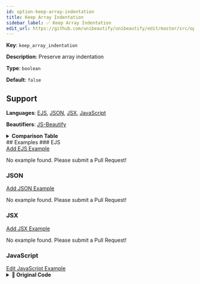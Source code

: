 ```yaml
---
id: option-keep-array-indentation
title: Keep Array Indentation
sidebar_label: ✅ Keep Array Indentation
edit_url: https://github.com/unibeautify/unibeautify/edit/master/src/options.ts
---
```

**Key**: `keep_array_indentation`

**Description**: Preserve array indentation

**Type**: `boolean`

**Default**: `false`

## Support
**Languages**: [EJS](/docs/language-ejs.html), [JSON](/docs/language-json.html), [JSX](/docs/language-jsx.html), [JavaScript](/docs/language-javascript.html)

**Beautifiers**: [JS-Beautify](/docs/beautifier-js-beautify.html)

<details><summary><strong>Comparison Table</strong></summary>
| Language | [JS-Beautify](/docs/beautifier-js-beautify.html) |
| --- | --- |
| [EJS](/docs/language-ejs.html) | &#9989; |
| [JSON](/docs/language-json.html) | &#9989; |
| [JSX](/docs/language-jsx.html) | &#9989; |
| [JavaScript](/docs/language-javascript.html) | &#9989; |
</details>
## Examples
### EJS
<div><a class="edit-page-link button" href="https://github.com/unibeautify/website/new/master/docs/../examples/EJS/new?filename=keep_array_indentation.txt&value=Type%20Example%20Here" target="_blank">Add EJS Example</a></div>

No example found. Please submit a Pull Request!
### JSON
<div><a class="edit-page-link button" href="https://github.com/unibeautify/website/new/master/docs/../examples/JSON/new?filename=keep_array_indentation.txt&value=Type%20Example%20Here" target="_blank">Add JSON Example</a></div>

No example found. Please submit a Pull Request!
### JSX
<div><a class="edit-page-link button" href="https://github.com/unibeautify/website/new/master/docs/../examples/JSX/new?filename=keep_array_indentation.txt&value=Type%20Example%20Here" target="_blank">Add JSX Example</a></div>

No example found. Please submit a Pull Request!
### JavaScript
<div><a class="edit-page-link button" href="https://github.com/unibeautify/website/edit/master/docs/../examples/JavaScript/keep_array_indentation.txt" target="_blank">Edit JavaScript Example</a></div>

<details><summary><strong>🚧 Original Code</strong></summary>
```JavaScript
const arr = [
      "a", "b",
 "c",
     "d",
];

```
</details>
<details><summary><strong>🔧 `true`</strong></summary>
Using [JS-Beautify](/docs/beautifier-js-beautify.html) beautifier:
```JavaScript
const arr = [
      "a", "b",
 "c",
     "d",
];
```
<details><summary>Configuration</summary>
A `.unibeautify.json` file would look like the following:
```json
{
  "JavaScript": {
    "indent_size": 2,
    "indent_char": " ",
    "keep_array_indentation": true
  }
}
```
</details>
<details><summary>Difference from original</summary>
```diff
Index: true
===================================================================
--- true	Original
+++ true	Beautified
@@ -1,5 +1,5 @@
 const␣arr␣=␣[␊
 ␣␣␣␣␣␣"a",␣"b",␊
 ␣"c",␊
 ␣␣␣␣␣"d",␊
-];␊
+];
\ No newline at end of file

```
</details>
</details>
<details><summary><strong>🔧 `false`</strong></summary>
Using [JS-Beautify](/docs/beautifier-js-beautify.html) beautifier:
```JavaScript
const arr = [
  "a", "b",
  "c",
  "d",
];
```
<details><summary>Configuration</summary>
A `.unibeautify.json` file would look like the following:
```json
{
  "JavaScript": {
    "indent_size": 2,
    "indent_char": " ",
    "keep_array_indentation": false
  }
}
```
</details>
<details><summary>Difference from original</summary>
```diff
Index: false
===================================================================
--- false	Original
+++ false	Beautified
@@ -1,5 +1,5 @@
 const␣arr␣=␣[␊
-␣␣␣␣␣␣"a",␣"b",␊
-␣"c",␊
-␣␣␣␣␣"d",␊
-];␊
+␣␣"a",␣"b",␊
+␣␣"c",␊
+␣␣"d",␊
+];
\ No newline at end of file

```
</details>
</details>